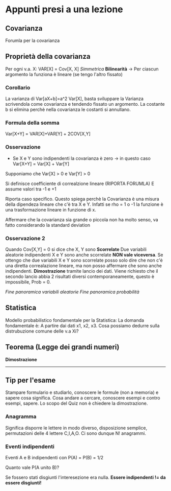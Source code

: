 # Appunti presi a una lezione

## Covarianza

Forumla per la covarianza

## Proprietà della covarianza

Per ogni v.a. X: VAR[X] = Cov[X, X]
*Simmetrica* 
**Bilinearità** -> Per ciascun argomento la funziona è lineare (se tengo l'altro fissato)

### Corollario

La varianza di Var[aX+b]=a^2 Var[X], basta sviluppare la Varianza scrivendola come covarianza e tendendo fissato un argomento. La costante b si elimina perchè nella covarianza le costanti si annullano.

### Formula della somma

Var[X+Y] = VAR[X]+VAR[Y] + 2COV[X,Y]

### Osservazione

- Se X e Y sono indipendenti la covarianza è zero -> in questo caso Var[X+Y] = Var[X] + Var[Y]

Supponiamo che Var[X] > 0 e Var[Y] > 0

Si definisce coefficiente di correalzione lineare (RIPORTA FORUMLA)
E assume valori tra -1 e +1

Riporta caso specifico.
Questo spiega perchè la Covarianza è una misura della dipendeza lineare che c'è tra X e Y.
Infatti se rho = 1 o -1 la funzione è una trasformazione lineare in funzione di x.

Affermare che la covarianza sia grande o piccola non ha molto senso, va fatto considerando la standard deviation

### Osservazione 2

Quando Cov[X,Y] = 0 si dice che X, Y sono **Scorrelate**
Due variabili aleatorie indipendenti X e Y sono anche scorrelate
**NON vale viceversa**.
Se ottengo che due variabili X e Y sono scorrelate posso solo dire che non c'è una diretta correalazione lineare, ma non posso affermare che sono anche indipendenti.
**Dimostrazione** tramite lancio dei dati. Viene richiesto che il secondo lancio abbia 2 risultati diversi contemporaneamente, questo è impossibile, Prob = 0.

*Fine panoramica variabili aleatorie*
*Fine panoramica probabilità*

## Statistica

Modello probabilistico fondamentale per la Statistica:
La domanda fondamentale è: A partire dai dati x1, x2, x3. Cosa possiamo dedurre sulla distrubuzione comune delle v.a Xi?

## Teorema (Legge dei grandi numeri)

**Dimostrazione**

---

## Tip per l'esame

Stampare formulario e studiarlo, conoscere le formule (non a memoria) e sapere cosa significa. Cosa andare a cercare, conoscere esempi e contro esempi, sapere. Lo scopo del Quiz non è chiedere la dimostrazione.

### Anagramma

Significa disporre le lettere in modo diverso, disposizione semplice, permutazioni delle 4 lettere C,I,A,O. Ci sono dunque N! anagrammi.

### Eventi indipendenti

Eventi A e B indipendenti con P(A) = P(B) = 1/2

Quanto vale P(A unito B)?

Se fossero stati disgiunti l'interesezione era nulla. 
**Essere indipendenti != da essere disgiunti!**

